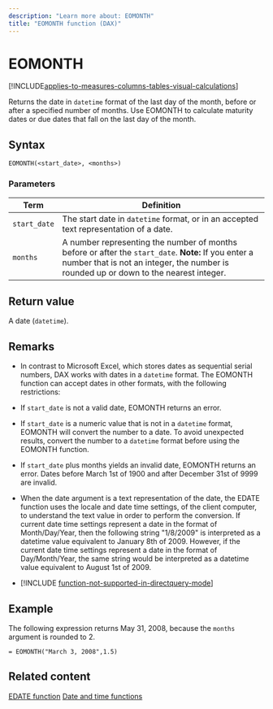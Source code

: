 ```yaml
---
description: "Learn more about: EOMONTH"
title: "EOMONTH function (DAX)"
---
```

# EOMONTH

[!INCLUDE[applies-to-measures-columns-tables-visual-calculations](includes/applies-to-measures-columns-tables-visual-calculations.md)]

Returns the date in `datetime` format of the last day of the month, before or after a specified number of months. Use EOMONTH to calculate maturity dates or due dates that fall on the last day of the month.

## Syntax

```dax
EOMONTH(<start_date>, <months>)
```

### Parameters

|Term|Definition|
|--------|--------------|
|`start_date`|The start date in `datetime` format, or in an accepted text representation of a date.|
|`months`|A number representing the number of months before or after the `start_date`. **Note:** If you enter a number that is not an integer, the number is rounded up or down to the nearest integer.|

## Return value

A date (`datetime`).

## Remarks

- In contrast to Microsoft Excel, which stores dates as sequential serial numbers, DAX works with dates in a `datetime` format. The EOMONTH function can accept dates in other formats, with the following restrictions:

- If `start_date` is not a valid date, EOMONTH returns an error.

- If `start_date` is a numeric value that is not in a `datetime` format, EOMONTH will convert the number to a date. To avoid unexpected results, convert the number to a `datetime` format before using the EOMONTH function.

- If `start_date` plus months yields an invalid date, EOMONTH returns an error. Dates before March 1st of 1900 and after December 31st of 9999 are invalid.

- When the date argument is a text representation of the date, the EDATE function uses the locale and date time settings, of the client computer, to understand the text value in order to perform the conversion. If current date time settings represent a date in the format of Month/Day/Year, then the following string "1/8/2009" is interpreted as a datetime value equivalent to January 8th of 2009. However, if the current date time settings represent a date in the format of Day/Month/Year, the same string would be interpreted as a datetime value equivalent to August 1st of 2009.

- [!INCLUDE [function-not-supported-in-directquery-mode](includes/function-not-supported-in-directquery-mode.md)]

## Example

The following expression returns May 31, 2008, because the `months` argument is rounded to 2.

```dax
= EOMONTH("March 3, 2008",1.5)
```

## Related content

[EDATE function](edate-function-dax.md)
[Date and time functions](date-and-time-functions-dax.md)
